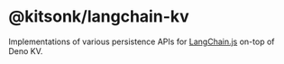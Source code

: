 # @kitsonk/langchain-kv

Implementations of various persistence APIs for
[LangChain.js](https://js.langchain.com/docs/) on-top of Deno KV.
